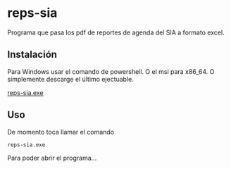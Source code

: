 # reps-sia



Programa que pasa los pdf de reportes de agenda del SIA a formato excel.

## Instalación

Para Windows usar el comando de powershell. O el msi para x86_64.
O simplemente descarge el último ejectuable.

[reps-sia.exe](https://github.com/jovillarrealm/reps-sia/releases/download/v0.4.0/reps-sia.exe)

## Uso

De momento toca llamar el comando

    reps-sia.exe 

Para poder abrir el programa...
